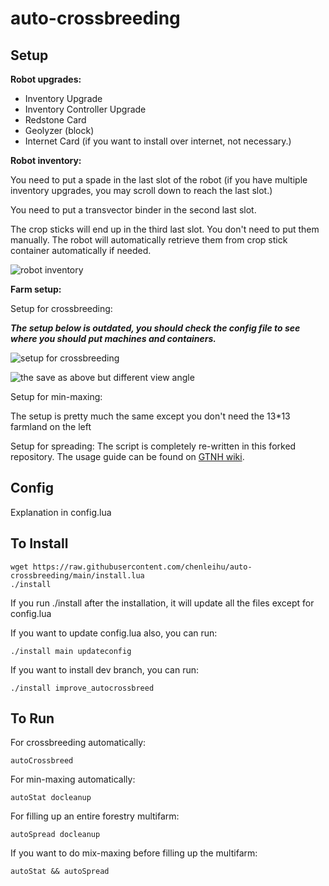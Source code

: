 # auto-crossbreeding

## Setup

**Robot upgrades:**

- Inventory Upgrade
- Inventory Controller Upgrade
- Redstone Card
- Geolyzer (block)
- Internet Card (if you want to install over internet, not necessary.)

**Robot inventory:**

You need to put a spade in the last slot of the robot (if you have multiple inventory upgrades, you may scroll down to reach the last slot.)

You need to put a transvector binder in the second last slot.

The crop sticks will end up in the third last slot. You don't need to put them manually. The robot will automatically retrieve them from crop stick container automatically if needed.

![robot inventory](readme_images/robot-inventory.png)

**Farm setup:**

Setup for crossbreeding:

**_The setup below is outdated, you should check the config file to see where you should put machines and containers._**

![setup for crossbreeding](readme_images/farm-birdview.png)

![the save as above but different view angle](readme_images/farm-normal-view.png)

Setup for min-maxing:

The setup is pretty much the same except you don't need the 13\*13 farmland on the left

Setup for spreading:
The script is completely re-written in this forked repository.
The usage guide can be found on [GTNH wiki](https://gtnh.miraheze.org/wiki/Open_Computers_Crop_Breeding).

## Config

Explanation in config.lua

## To Install

    wget https://raw.githubusercontent.com/chenleihu/auto-crossbreeding/main/install.lua
    ./install

If you run ./install after the installation, it will update all the files except for config.lua

If you want to update config.lua also, you can run:

    ./install main updateconfig

If you want to install dev branch, you can run:

    ./install improve_autocrossbreed

## To Run

For crossbreeding automatically:

    autoCrossbreed

For min-maxing automatically:

    autoStat docleanup

For filling up an entire forestry multifarm:

    autoSpread docleanup

If you want to do mix-maxing before filling up the multifarm:

    autoStat && autoSpread
